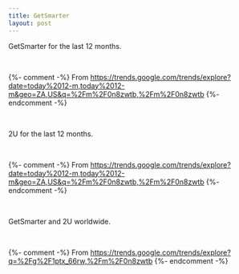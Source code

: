 ```yaml
---
title: GetSmarter
layout: post
---
```


<script type="text/javascript" src="https://ssl.gstatic.com/trends_nrtr/2051_RC11/embed_loader.js"></script>

GetSmarter for the last 12 months.

<br>

{%- comment -%} From https://trends.google.com/trends/explore?date=today%2012-m,today%2012-m&geo=ZA,US&q=%2Fm%2F0n8zwtb,%2Fm%2F0n8zwtb {%- endcomment -%}
<script type="text/javascript">
trends.embed.renderExploreWidget("TIMESERIES", {"comparisonItem":[{"keyword":"/g/1ptx_66rw","geo":"ZA","time":"today 12-m"},{"keyword":"/g/1ptx_66rw","geo":"US","time":"today 12-m"}],"category":0,"property":""}, {"exploreQuery":"date=today%2012-m,today%2012-m&geo=ZA,US&q=%2Fg%2F1ptx_66rw,%2Fg%2F1ptx_66rw","guestPath":"https://trends.google.com:443/trends/embed/"});
</script>

<br>

2U for the last 12 months.

<br>

{%- comment -%} From https://trends.google.com/trends/explore?date=today%2012-m,today%2012-m&geo=ZA,US&q=%2Fm%2F0n8zwtb,%2Fm%2F0n8zwtb {%- endcomment -%}
<script type="text/javascript">
trends.embed.renderExploreWidget("TIMESERIES", {"comparisonItem":[{"keyword":"/m/0n8zwtb","geo":"ZA","time":"today 12-m"},{"keyword":"/m/0n8zwtb","geo":"US","time":"today 12-m"}],"category":0,"property":""}, {"exploreQuery":"date=today%2012-m,today%2012-m&geo=ZA,US&q=%2Fm%2F0n8zwtb,%2Fm%2F0n8zwtb","guestPath":"https://trends.google.com:443/trends/embed/"});
</script>

<br>

GetSmarter and 2U worldwide.

<br>

{%- comment -%} From https://trends.google.com/trends/explore?q=%2Fg%2F1ptx_66rw,%2Fm%2F0n8zwtb {%- endcomment -%}

<script type="text/javascript">
trends.embed.renderExploreWidget("TIMESERIES", {"comparisonItem":[{"keyword":"/g/1ptx_66rw","geo":"","time":"today 12-m"},{"keyword":"/m/0n8zwtb","geo":"","time":"today 12-m"}],"category":0,"property":""}, {"exploreQuery":"q=%2Fg%2F1ptx_66rw,%2Fm%2F0n8zwtb&date=today 12-m,today 12-m","guestPath":"https://trends.google.com:443/trends/embed/"});
</script>
